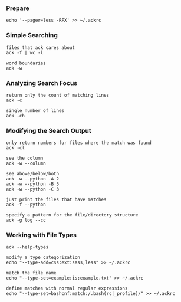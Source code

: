 ### Prepare
```
echo '--pager=less -RFX' >> ~/.ackrc
```

### Simple Searching
```
files that ack cares about
ack -f | wc -l

word boundaries
ack -w 
```

### Analyzing Search Focus
```
return only the count of matching lines
ack -c 

single number of lines
ack -ch
```

### Modifying the Search Output
```
only return numbers for files where the match was found
ack -cl 

see the column
ack -w --column

see above/below/both
ack -w --python -A 2
ack -w --python -B 5 
ack -w --python -C 3

just print the files that have matches
ack -f --python

specify a pattern for the file/directory structure
ack -g log --cc
```

### Working with File Types
```
ack --help-types

modify a type categorization
echo "--type-add=css:ext:sass,less" >> ~/.ackrc

match the file name
echo "--type-set=example:is:example.txt" >> ~/.ackrc

define matches with normal regular expressions
echo "--type-set=bashcnf:match:/.bash(rc|_profile)/" >> ~/.ackrc
```
